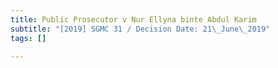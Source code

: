 ```yaml
---
title: Public Prosecutor v Nur Ellyna binte Abdul Karim
subtitle: "[2019] SGMC 31 / Decision Date: 21\_June\_2019"
tags: []

---
```

